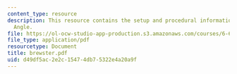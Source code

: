 ```yaml
---
content_type: resource
description: This resource contains the setup and procedural information for Brewster
  Angle.
file: https://ol-ocw-studio-app-production.s3.amazonaws.com/courses/6-630-electromagnetics-fall-2006/d49df5ac2e2c15474db75322e4a20a9f_brewster.pdf
file_type: application/pdf
resourcetype: Document
title: brewster.pdf
uid: d49df5ac-2e2c-1547-4db7-5322e4a20a9f
---
```


